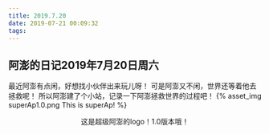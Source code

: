 ```yaml
---
title: 2019.7.20
date: 2019-07-21 00:09:32
tags:
---
```

阿澎的日记2019年7月20日周六
---
最近阿澎有点闲，好想找小伙伴出来玩儿呀！ 可是阿澎又不闲，世界还等着他去拯救呢！ 所以阿澎建了个小站，记录一下阿澎拯救世界的过程吧！
{% asset_img superAp1.0.png This is superAp! %}
<center>这是超级阿澎的logo！1.0版本哦！</center>